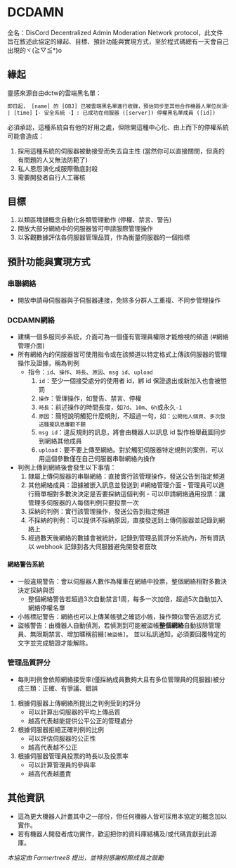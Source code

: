 # DCDAMN

全名：DisCord Decentralized Admin Moderation Network protocol，此文件旨在敘述此協定的緣起、目標、預計功能與實現方式，至於程式碼總有一天會自己出現的ヾ(≧▽≦\*)o

## 緣起

靈感來源自由dctw的雲端黑名單：
```txt
即日起， [name] 的 [OBJ] 已被雲端黑名單進行收錄，預估同步至其他合作機器人單位尚須一天。
| [time]【- 安全系統 -】: 已成功在伺服器 ([server]) 停權黑名單成員 ([id])
```
必須承認，這種系統自有他的好用之處，但除開這種中心化、由上而下的停權系統可能會造成：
1. 採用這種系統的伺服器被動接受而失去自主性 (當然你可以直接關閉，但真的有問題的人又無法防範了)
2. 私人恩怨演化成服際徹底封殺
3. 需要開發者自行人工審核

## 目標

1. 以類區塊鏈概念自動化各類管理動作 (停權、禁言、警告)
2. 開放大部分網絡中的伺服器皆可申請服際管理操作
3. 以客觀數據評估各伺服器管理品質，作為衡量伺服器的一個指標

## 預計功能與實現方式

### 串聯網絡

- 開放申請母伺服器與子伺服器連接，免除多分群人工重複、不同步管理操作

### DCDAMN網絡

- 建構一個多服同步系統，介面可為一個僅有管理員權限才能檢視的頻道 (#網絡管理介面)
- 所有網絡內的伺服器皆可使用指令或在該頻道以特定格式上傳該伺服器的管理操作及證據，稱為判例
  - 指令：`id`、`操作`、`時長`、`原因`、`msg id`、`upload`
	1. `id`：至少一個接受處分的使用者 id，綁 id 保證退出或新加入也會被懲罰
	2. `操作`：管理操作，如警告、禁言、停權
	3. `時長`：前述操作的時間長度，如`7d`、`10m`、`6h`或永久`-1`
	4. `原因`：簡短說明觸犯什麼規則，不超過一句，如：`公開他人個資`、`多次發送騷擾訊息屢勸不聽`
	5. `msg id`：違反規則的訊息，將會由機器人以訊息 id 製作檢舉截圖同步到網絡其他成員
	6. `upload`：要不要上傳至網絡。對於觸犯伺服器特定規則的案例，可以用這個參數僅在自己伺服器串聯網絡內操作
- 判例上傳到網絡後會發生以下事情：
	1. 隸屬上傳伺服器的串聯網絡：直接實行該管理操作，發送公告到指定頻道
	2. 其他網絡成員：證據被嵌入訊息並發送到 #網絡管理介面
	  - 管理員可以進行簡單相對多數決決定是否要採納這個判例
	  - 可以申請網絡通用投票：讓管理多伺服器的人每個判例只要投票一次
	3. 採納的判例：實行該管理操作，發送公告到指定頻道
	4. 不採納的判例：可以提供不採納原因，直接發送到上傳伺服器並記錄到網絡上
	5. 經過數天後網絡的數據會被統計，記錄到管理品質評分系統內，所有資訊以 webhook 記錄到各大伺服器避免開發者竄改

#### 網絡警告系統

- 一般違規警告：會以伺服器人數作為權重在網絡中投票，整個網絡相對多數決決定採納與否
  - 整個網絡警告若超過3次自動禁言1周，每多一次加倍，超過5次自動加入網絡停權名單
- 小帳標記警告：網絡也可以上傳某帳號之確認小帳，操作類似警告追認方式
- 盜帳警告：由機器人自動偵測，若偵測到可能被盜帳**整個網絡**自動拔除管理員、無限期禁言、增加暱稱前綴`[被盜帳]`。 並以私訊通知，必須要回覆特定的文字並完成驗證才能解除。

### 管理品質評分

- 每則判例會依照網絡接受率(僅採納成員數夠大且有多位管理員的伺服器)被分成三類：正確、有爭議、錯誤
1. 根據伺服器上傳網絡所提出之判例受到的評分
    - 可以計算出伺服器的平均上傳品質
    - 越高代表越能提供公平公正的管理處分
2. 根據伺服器拒絕正確判例的比例
    - 可以評估伺服器的公正性
    - 越高代表越不公正
3. 根據伺服器管理員投票的時長以及投票率
    - 可以計算管理員的參與率
    - 越高代表越盡責

## 其他資訊

- 這為更大機器人計畫其中之一部份，但任何機器人皆可採用本協定的概念加以實作。
- 若有機器人開發者成功實作，歡迎把你的資料庫結構及/或代碼貢獻到此源庫。

*本協定由 Farmertree8 提出，並特別感謝校際成員之鼓勵*